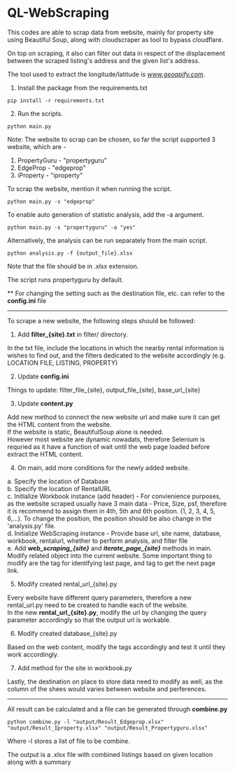 # QL-WebScraping
This codes are able to scrap data from website, mainly for property site using Beautiful Soup, along with cloudscraper as tool to bypass cloudflare.

On top on scraping, it also can filter out data in respect of the displacement between the scraped listing's address and the given list's address.

The tool used to extract the longitude/latitude is *www.geoapify.com*.

1. Install the package from the requirements.txt

```
pip install -r requirements.txt
```

2. Run the scripts.

```
python main.py
```

Note: The website to scrap can be chosen, so far the script supported 3 website, which are - 
1. PropertyGuru - "propertyguru"
2. EdgeProp - "edgeprop"
3. iProperty - "iproperty"

To scrap the website, mention it when running the script.

```
python main.py -s "edgeprop"
```

To enable auto generation of statistic analysis, add the -a argument.

```
python main.py -s "propertyguru" -a "yes"
```
Alternatively, the analysis can be run separately from the main script.
```
python analysis.py -f {output_file}.xlsx
```
Note that the file should be in .xlsx extension.

The script runs propertyguru by default.

** For changing the setting such as the destination file, etc. can refer to the **config.ini** file


------------------------------------------------------------------------------------------------

To scrape a new website, the following steps should be followed:

1. Add **filter_{site}.txt** in filter/ directory.

In the txt file, include the locations in which the nearby rental information is wishes to find out, and the filters dedicated to the website accordingly (e.g. LOCATION FILE, LISTING, PROPERTY)<br>

2. Update **config.ini** 

Things to update: filter_file_{site}, output_file_{site}, base_url_{site}<br>

3. Update **content.py**

Add new method to connect the new website url and make sure it can get the HTML content from the website.<br>
If the website is static, BeautifulSoup alone is needed.<br>
However most website are dynamic nowadats, therefore Selenium is requried as it have a function of wait until the web page loaded before extract the HTML content.<br>

4. On main, add more conditions for the newly added website.

a. Specify the location of Database<br>
b. Specify the location of RentalURL<br>
c. Initialize Workbook instance (add header) - For convienience purposes, as the website scraped usually have 3 main data - Price, Size, psf, therefore it is recommend to assign them in 4th, 5th and 6th position. (1, 2, 3, 4, 5, 6,...). To change the position, the position should be also change in the 'analysis.py' file.<br>
d. Initialize WebScraping instance - Provide base url, site name, database, workbook, rentalurl, whether to perform analysis, and filter file<br>
e. Add ***web_scraping_{site}*** and ***iterate_page_{site}*** methods in main. Modify related object into the current website. Some important thing to modify are the tag for identifying last page, and tag to get the next page link.<br>

5. Modify created rental_url_{site}.py

Every website have different query parameters, therefore a new rental_url.py need to be created to handle each of the website.<br>
In the new **rental_url_{site}.py**, modify the url by changing the query parameter accordingly so that the output url is workable.<br>

6. Modify created database_{site}.py

Based on the web content, modify the tags accordingly and test it until they work accordingly.<br>

7. Add method for the site in workbook.py

Lastly, the destination on place to store data need to modify as well, as the column of the shees would varies between website and perferences. <br>

--------------------------------------------------------------------------------------------------------------------------------

All result can be calculated and a file can be generated through **combine.py** 
```
python combine.py -l "output/Result_Edgeprop.xlsx" "output/Result_Iproperty.xlsx" "output/Result_Propertyguru.xlsx"
```

Where -l stores a list of file to be combine.

The output is a .xlsx file with combined listings based on given location along with a summary 